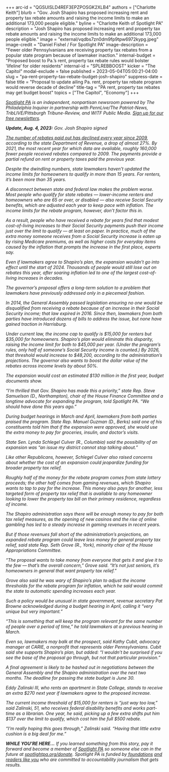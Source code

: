 +++
arc-id = "QGSUISLD4REF3EPZPOSGK2XLB4"
authors = ["Charlotte Keith"]
blurb = "Gov. Josh Shapiro has proposed increasing rent and property tax rebate amounts and raising the income limits to make an additional 173,000 people eligible."
byline = "Charlotte Keith of Spotlight PA"
description = "Josh Shapiro has proposed increasing rent and property tax rebate amounts and raising the income limits to make an additional 173,000 people eligible."
image = "external/vqdbs7zn0dm9fp9tpw6972kypg.jpeg"
image-credit = "Daniel Fishel / For Spotlight PA"
image-description = "Fewer older Pennsylvanians are receiving property tax rebates from a popular state program because of lawmaker inaction."
internal-budget = "Proposed boost to Pa.’s rent, property tax rebate rules would bolster 'lifeline’ for older residents"
internal-id = "SPLREBBOOST"
kicker = "The Capitol"
modal-exclude = false
published = 2023-05-04T05:00:21-04:00
slug = "pa-rent-property-tax-rebate-budget-josh-shapiro"
suppress-date = false
title = "Proposal to update ailing Pa. rent, property tax rebate program would reverse decade of decline"
title-tag = "PA rent, property tax rebates may get budget boost"
topics = ["The Capitol", "Economy"]
+++

<a href="https://www.spotlightpa.org/"><i>Spotlight PA</i></a><i> is an independent, nonpartisan newsroom powered by The Philadelphia Inquirer in partnership with PennLive/The Patriot-News, TribLIVE/Pittsburgh Tribune-Review, and WITF Public Media. </i><a href="https://www.spotlightpa.org/newsletters"><i>Sign up for our free newsletters</i></a><i>.</i>

<p><i><strong>Update, Aug. 4, 2023:</strong> Gov. Josh Shapiro signed <a href="https://www.spotlightpa.org/news/2023/08/pennsylvania-property-tax-rebate-fix/
>a major expansion of Pennsylvania's property tax and rent rebate program into law.</a></i></p>


HARRISBURG — The number of people getting help from a state program that offsets some housing costs for older and disabled Pennsylvanians will drop again this year, continuing more than a decade of decline.

Gov. Josh Shapiro wants to fix that.

In his first budget, the Democratic governor has proposed increasing rent and property tax rebate amounts and raising the income limits to make an additional 173,000 people eligible, an expansion that would significantly increase the size of the program. Shapiro also wants to stop the steady decrease in the number of people receiving rebates by allowing the income limits to rise with inflation.

The existing rules impose a “weird penalty” on recipients, budget secretary Uri Monson said at a legislative hearing in April, adding that it “seemed just like a terrible way to design a program to begin with.”

<script src="https://www.spotlightpa.org/embed.js" async></script><div data-spl-embed-version="1" data-spl-src="https://www.spotlightpa.org/embeds/newsletter/"></div>


The number of rebates paid out has <a href="https://www.spotlightpa.org/news/2023/03/pa-rent-property-tax-rebate-program-shapiro-general-assembly/">declined every year since 2009</a>, according to the state Department of Revenue, a drop of almost 27%. By 2021, the most recent year for which data are available, roughly 160,000 fewer people received rebates compared to 2009. The payments provide a partial refund on rent or property taxes paid the previous year.

Despite the dwindling numbers, state lawmakers haven’t updated the income limits for homeowners to qualify in more than 15 years. For renters, it’s been more than 35 years.

A disconnect between state and federal law makes the problem worse. Most people who qualify for state rebates — lower-income renters and homeowners who are 65 or over, or disabled — also receive Social Security benefits, which are adjusted each year to keep pace with inflation. The income limits for the rebate program, however, don’t factor this in.

As a result, people who have received a rebate for years find that modest cost-of-living increases to their Social Security payments push their income just over the limit to qualify — at least on paper. In practice, much of the extra money someone receives from a Social Security increase is eaten up by rising Medicare premiums, as well as higher costs for everyday items caused by the inflation that prompts the increase in the first place, experts say.

Even if lawmakers agree to Shapiro’s plan, the expansion wouldn’t go into effect until the start of 2024. Thousands of people would still lose out on rebates this year, after soaring inflation led to one of the largest cost-of-living increases in decades.

The governor’s proposal offers a long-term solution to a problem that lawmakers have previously addressed only in a piecemeal fashion.

In 2014, the General Assembly passed legislation ensuring no one would be disqualified from receiving a rebate because of an increase in their Social Security income; that law expired in 2016. Since then, lawmakers from both parties have introduced dozens of bills to address the issue, but none have gained traction in Harrisburg.

Under current law, the income cap to qualify is $15,000 for renters but $35,000 for homeowners. Shapiro’s plan would eliminate this disparity, raising the income limit for both to $45,000 per year. (Under the program’s rules, only half of someone’s Social Security income is counted.) By 2026, that threshold would increase to $48,200, according to the administration’s projections. The governor also wants to boost the dollar value of the rebates across income levels by about 50%.

The expansion would cost an estimated $130 million in the first year, budget documents show.

“I’m thrilled that Gov. Shapiro has made this a priority,” state Rep. Steve Samuelson (D., Northampton), chair of the House Finance Committee and a longtime advocate for expanding the program, told Spotlight PA. “We should have done this years ago.”

During budget hearings in March and April, lawmakers from both parties praised the program. State Rep. Manuel Guzman (D., Berks) said one of his constituents told him that if the expansion were approved, she would use the extra money to pay for groceries, insulin, and doctor’s visits.

State Sen. Lynda Schlegel Culver (R., Columbia) said the possibility of an expansion was “an issue my district cannot stop talking about.”

Like other Republicans, however, Schlegel Culver also raised concerns about whether the cost of an expansion could jeopardize funding for broader property tax relief.

Roughly half of the money for the rebate program comes from state lottery proceeds; the other half comes from gaming revenues, which Shapiro wants to tap to pay for the increase. This money also pays for another, less targeted form of property tax relief that is available to any homeowner looking to lower the property tax bill on their primary residence, regardless of income.

The Shapiro administration says there will be enough money to pay for both tax relief measures, as the opening of new casinos and the rise of online gambling has led to a steady increase in gaming revenues in recent years.

But if those revenues fall short of the administration’s projections, an expanded rebate program could leave less money for general property tax relief, said state Rep. Seth Grove (R., York), minority chair of the House Appropriations Committee.

“The proposal wants to take money from everyone that gets it and give it to the few — that’s the overall concern,” Grove said. “It’s not just seniors, it’s homeowners in general that want property tax relief.”

Grove also said he was wary of Shapiro’s plan to adjust the income thresholds for the rebate program for inflation, which he said would commit the state to automatic spending increases each year.

Such a policy would be unusual in state government, revenue secretary Pat Browne acknowledged during a budget hearing in April, calling it “very unique but very important.”

<script src="https://www.spotlightpa.org/embed.js" async></script><div data-spl-embed-version="1" data-spl-src="https://www.spotlightpa.org/embeds/donate/"></div>


“This is something that will keep the program relevant for the same number of people over a period of time,” he told lawmakers at a previous hearing in March.

Even so, lawmakers may balk at the prospect, said Kathy Cubit, advocacy manager at CARIE, a nonprofit that represents older Pennsylvanians. Cubit said she supports Shapiro’s plan, but added: “I wouldn’t be surprised if you see the base of the proposal go through, but not that particular provision.”

A final agreement is likely to be hashed out in negotiations between the General Assembly and the Shapiro administration over the next two months. The deadline for passing the state budget is June 30.

Eddy Zalinski III, who rents an apartment in State College, stands to receive an extra $270 next year if lawmakers agree to the proposed increase.

The current income threshold of $15,000 for renters is “just way too low,” said Zalinski, 51, who receives federal disability benefits and works part-time as a librarian. One year, he said, picking up a few extra shifts put him $137 over the limit to qualify, which cost him the full $500 rebate.

“I’m really hoping this goes through,” Zalinski said. “Having that little extra cushion is a big deal for me.”

<i><b>WHILE YOU’RE HERE...</b></i><i> If you learned something from this story, pay it forward and become a member of </i><a href="https://www.spotlightpa.org/"><i>Spotlight PA</i></a><i> so someone else can in the future at </i><a href="http://spotlightpa.org/donate"><i>spotlightpa.org/donate</i></a><i>. Spotlight PA is funded by</i><a href="https://www.spotlightpa.org/support"><i> foundations</i></a><i> </i><a href="https://www.spotlightpa.org/support"><i>and readers like you</i></a><i> who are committed to accountability journalism that gets results.</i>
